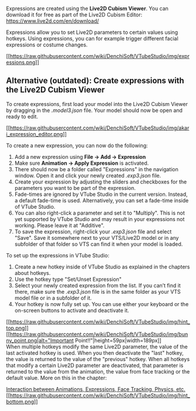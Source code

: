 Expressions are created using the **Live2D Cubism Viewer**. You can download it for free as part of the Live2D Cubism Editor: https://www.live2d.com/en/download/ 

Expressions allow you to set Live2D parameters to certain values using hotkeys. Using expressions, you can for example trigger different facial expressions or costume changes.

[[https://raw.githubusercontent.com/wiki/DenchiSoft/VTubeStudio/img/expressions.png]]



## Alternative (outdated): Create expressions with the Live2D Cubism Viewer

To create expressions, first load your model into the Live2D Cubism Viewer by dragging in the _.model3.json_ file. Your model should now be open and ready to edit.

[[https://raw.githubusercontent.com/wiki/DenchiSoft/VTubeStudio/img/akari_expression_editor.png]]

To create a new expression, you can now do the following:

1. Add a new expression using **File → Add → Expression**
2. Make sure **Animation → Apply Expression** is activated.
3. There should now be a folder called "Expressions" in the navigation window. Open it and click your newly created _.exp3.json_ file.
4. Create your expression by adjusting the sliders and checkboxes for the parameters you want to be part of the expression.
5. Fade-times are ignored by VTube Studio in the current version. Instead, a default fade-time is used. Alternatively, you can set a fade-time inside of VTube Studio.
6. You can also right-click a parameter and set it to "Multiply". This is not yet supported by VTube Studio and may result in your expressions not working. Please leave it at "Additive".
7. To save the expression, right-click your _.exp3.json_ file and select "Save". Save it somewhere next to your VTS/Live2D model or in any subfolder of that folder so VTS can find it when your model is loaded.

To set up the expressions in VTube Studio:

1. Create a new hotkey inside of VTube Studio as explained in the chapters about hotkeys.
2. Use the hotkey type "Set/Unset Expression"
3. Select your newly created expression from the list. If you can’t find it there, make sure the _.exp3.json_ file is in the same folder as your VTS model file or in a subfolder of it.
4. Your hotkey is now fully set up. You can use either your keyboard or the on-screen buttons to activate and deactivate it. 

[[https://raw.githubusercontent.com/wiki/DenchiSoft/VTubeStudio/img/hint_top.png]]
[[https://raw.githubusercontent.com/wiki/DenchiSoft/VTubeStudio/img/bunny_point.png|alt="Important Point!!"|height=59px|width=189px]]<br/>
When multiple hotkeys modify the same Live2D parameter, the value of the last activated hotkey is used. When you then deactivate the "last" hotkey, the value is returned to the value of the "previous" hotkey. When all hotkeys that modify a certain Live2D parameter are deactivated, that parameter is returned to the value from the animation, the value from face tracking or the default value. More on this in the chapter:


[Interaction between Animations, Expressions, Face Tracking, Physics, etc.](https://github.com/DenchiSoft/VTubeStudio/wiki/Interaction-between-Animations%2C-Tracking%2C-Physics%2C-etc.)
[[https://raw.githubusercontent.com/wiki/DenchiSoft/VTubeStudio/img/hint_bottom.png]]